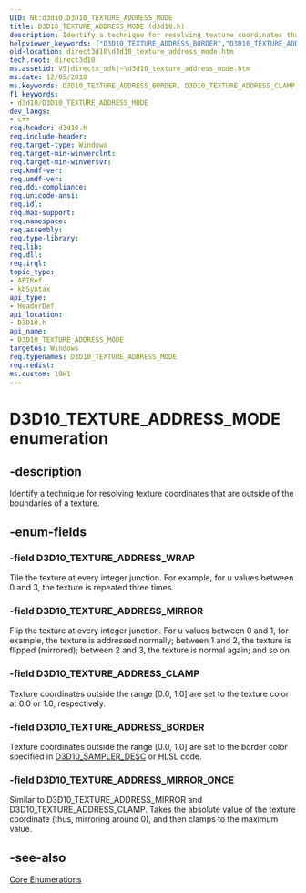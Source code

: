 ```yaml
---
UID: NE:d3d10.D3D10_TEXTURE_ADDRESS_MODE
title: D3D10_TEXTURE_ADDRESS_MODE (d3d10.h)
description: Identify a technique for resolving texture coordinates that are outside of the boundaries of a texture.
helpviewer_keywords: ["D3D10_TEXTURE_ADDRESS_BORDER","D3D10_TEXTURE_ADDRESS_CLAMP","D3D10_TEXTURE_ADDRESS_MIRROR","D3D10_TEXTURE_ADDRESS_MIRROR_ONCE","D3D10_TEXTURE_ADDRESS_MODE","D3D10_TEXTURE_ADDRESS_MODE enumeration [Direct3D 10]","D3D10_TEXTURE_ADDRESS_WRAP","d3d10/D3D10_TEXTURE_ADDRESS_BORDER","d3d10/D3D10_TEXTURE_ADDRESS_CLAMP","d3d10/D3D10_TEXTURE_ADDRESS_MIRROR","d3d10/D3D10_TEXTURE_ADDRESS_MIRROR_ONCE","d3d10/D3D10_TEXTURE_ADDRESS_MODE","d3d10/D3D10_TEXTURE_ADDRESS_WRAP","d54f3184-32a0-80ea-d0db-214c902889c1","direct3d10.d3d10_texture_address_mode"]
old-location: direct3d10\d3d10_texture_address_mode.htm
tech.root: direct3d10
ms.assetid: VS|directx_sdk|~\d3d10_texture_address_mode.htm
ms.date: 12/05/2018
ms.keywords: D3D10_TEXTURE_ADDRESS_BORDER, D3D10_TEXTURE_ADDRESS_CLAMP, D3D10_TEXTURE_ADDRESS_MIRROR, D3D10_TEXTURE_ADDRESS_MIRROR_ONCE, D3D10_TEXTURE_ADDRESS_MODE, D3D10_TEXTURE_ADDRESS_MODE enumeration [Direct3D 10], D3D10_TEXTURE_ADDRESS_WRAP, d3d10/D3D10_TEXTURE_ADDRESS_BORDER, d3d10/D3D10_TEXTURE_ADDRESS_CLAMP, d3d10/D3D10_TEXTURE_ADDRESS_MIRROR, d3d10/D3D10_TEXTURE_ADDRESS_MIRROR_ONCE, d3d10/D3D10_TEXTURE_ADDRESS_MODE, d3d10/D3D10_TEXTURE_ADDRESS_WRAP, d54f3184-32a0-80ea-d0db-214c902889c1, direct3d10.d3d10_texture_address_mode
f1_keywords:
- d3d10/D3D10_TEXTURE_ADDRESS_MODE
dev_langs:
- c++
req.header: d3d10.h
req.include-header: 
req.target-type: Windows
req.target-min-winverclnt: 
req.target-min-winversvr: 
req.kmdf-ver: 
req.umdf-ver: 
req.ddi-compliance: 
req.unicode-ansi: 
req.idl: 
req.max-support: 
req.namespace: 
req.assembly: 
req.type-library: 
req.lib: 
req.dll: 
req.irql: 
topic_type:
- APIRef
- kbSyntax
api_type:
- HeaderDef
api_location:
- D3D10.h
api_name:
- D3D10_TEXTURE_ADDRESS_MODE
targetos: Windows
req.typenames: D3D10_TEXTURE_ADDRESS_MODE
req.redist: 
ms.custom: 19H1
---
```


# D3D10_TEXTURE_ADDRESS_MODE enumeration


## -description


Identify a technique for resolving texture coordinates that are outside of the boundaries of a texture.


## -enum-fields




### -field D3D10_TEXTURE_ADDRESS_WRAP

Tile the texture at every integer junction. For example, for u values between 0 and 3, the texture is repeated three times.


### -field D3D10_TEXTURE_ADDRESS_MIRROR

Flip the texture at every integer junction. For u values between 0 and 1, for example, the texture is addressed normally; between 1 and 2, the texture is flipped (mirrored); between 2 and 3, the texture is normal again; and so on. 


### -field D3D10_TEXTURE_ADDRESS_CLAMP

Texture coordinates outside the range [0.0, 1.0] are set to the texture color at 0.0 or 1.0, respectively.


### -field D3D10_TEXTURE_ADDRESS_BORDER

Texture coordinates outside the range [0.0, 1.0] are set to the border color specified in <a href="https://docs.microsoft.com/windows/desktop/api/d3d10/ns-d3d10-d3d10_sampler_desc">D3D10_SAMPLER_DESC</a> or HLSL code.


### -field D3D10_TEXTURE_ADDRESS_MIRROR_ONCE

Similar to D3D10_TEXTURE_ADDRESS_MIRROR and D3D10_TEXTURE_ADDRESS_CLAMP. Takes the absolute value of the texture coordinate (thus, mirroring around 0), and then clamps to the maximum value.


## -see-also




<a href="https://docs.microsoft.com/windows/desktop/direct3d10/d3d10-graphics-reference-d3d10-core-enums">Core Enumerations</a>
 

 

